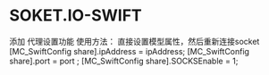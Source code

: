 # SOKET.IO-SWIFT
添加 代理设置功能
使用方法：
直接设置模型属性，然后重新连接socket
       [MC_SwiftConfig share].ipAddress = ipAddress;
       [MC_SwiftConfig share].port = port ;
        [MC_SwiftConfig share].SOCKSEnable = 1;
